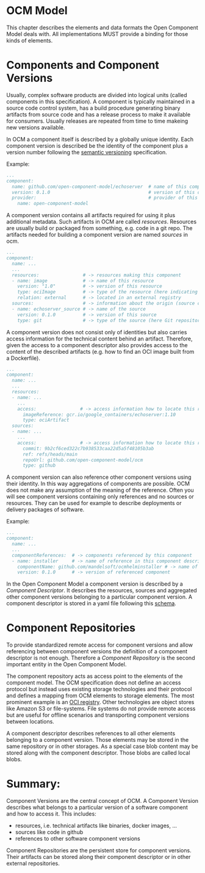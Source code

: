 # OCM Model

This chapter describes the elements and data formats the Open Component Model deals with. All implementations MUST provide a binding for those kinds of elements.

# Components and Component Versions

Usually, complex software products are divided into logical units (called components in this specification). A component is typically maintained in a source code control system, has a build procedure generating binary artifacts from source code and has a release process to make it available for consumers. Usually releases are repeated from time to time makeing new versions available.

In OCM a component itself is described by a globally unique identity. Each component version is described be the identity of the component plus a version number following the [semantic versioning](https://semver.org) specification.

Example:

```yaml
...
component:
  name: github.com/open-component-model/echoserver  # name of this component
  version: 0.1.0                                    # version of this component
  provider:                                         # provider of this component
    name: open-component-model
```

A component version contains all artifacts required for using it plus additional metadata. Such artifacts in OCM are called *resources*. Resources are usually build or packaged from something, e.g. code in a git repo. The artifacts needed for building a component version are named *sources* in ocm.

```yaml
...
component:
  name: ...
  ...
  resources:                # -> resources making this component
  - name: image             # -> name of this resource
    version: "1.0"          # -> version of this resource
    type: ociImage          # -> type of the resource (here indicating a container image)
    relation: external      # -> located in an external registry
  sources:                  # -> information about the origin (source code) of this component
  - name: echoserver_source # -> name of the source
    version: 0.1.0          # -> version of this source
    type: git               # -> type of the source (here Git repository)
```

A component version does not consist only of identities but also carries access information for the technical content behind an artifact. Therefore, given the access to a component descriptor also provides access to the content of the described artifacts (e.g. how to find an OCI image built from a Dockerfile).

```yaml
...
component:
  name: ...
  ...
  resources:
  - name: ...
    ...
    access:                # -> access information how to locate this resource
      imageReference: gcr.io/google_containers/echoserver:1.10
      type: ociArtifact
  sources:
  - name: ...
    ...
    access:                # -> access information how to locate this resource
      commit: 9b2cf6ced322c7b938533caa22d5a5f48105b3ab
      ref: refs/heads/main
      repoUrl: github.com/open-component-model/ocm
      type: github
```

A component version can also reference other component versions using their identity. In this way aggregations of components are possible. OCM does not make any assumption of the meaning of the reference. Often you will see component versions containing only references and no sources or resources. They can be used for example to describe deployments or delivery packages of software.

Example:

```yaml
...
component:
  name: ...
  ...
  componentReferences:  # -> components referenced by this component
  - name: installer     # -> name of reference in this component descriptor
    componentName: github.com/mandelsoft/ocmhelminstaller # -> name of referenced component
    version: 0.1.0      # -> version of referenced component
```

In the Open Component Model a component version is described by a *Component Descriptor*. It describes the resources, sources and aggregated other component versions belonging to a particular component version. A component descriptor is stored in a yaml file following this [schema](https://github.com/open-component-model/ocm/blob/main/resources/.component-descriptor-ocm-v3-schema.yaml).

# Component Repositories

To provide standardized remote access for component versions and allow referencing between component versions the definition of a component descriptor is not enough. Therefore a *Component Repository* is the second important entity in the Open Component Model.

The component repository acts as access point to the elements of the component model. The OCM specification does not define an access protocol but instead uses existing storage technologies and their protocol and defines a mapping from OCM elements to storage elements. The most prominent example is an [OCI registry](https://github.com/opencontainers/distribution-spec/blob/main/spec.md). Other technologies are object stores like Amazon S3 or file-systems. File systems do not provide remote access but are useful for offline scenarios and transporting component versions between locations.

A component descriptor describes references to all other elements belonging to a component version. Those elements may be stored in the same repository or in other storages. As a special case blob content may be stored along with the component descriptor. Those blobs are called local blobs.

# Summary:

Component Versions are the central concept of OCM. A Component Version describes what belongs to a particular version of a software component and how to access it. This includes:

* resources, i.e. technical artifacts like binaries, docker images, ...
* sources like code in github
* references to other software component versions

Component Repositories are the persistent store for component versions. Their artifacts can be stored along their component descriptor or in other external repositories.